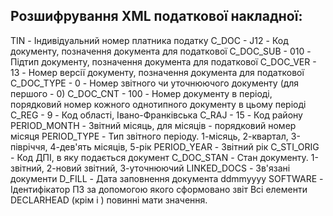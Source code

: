 ## Розшифрування XML податкової накладної:
<DECLARHEAD>  
TIN - Індивідуальний номер платника податку  
C_DOC - J12 - Код документу, позначення документа для податкової  
C_DOC_SUB - 010 - Підтип документу, позначення документа для податкової  
C_DOC_VER - 13 - Номер версії документу, позначення документа для податкової  
C_DOC_TYPE - 0 - Номер звітного чи уточнюючого документу (для першого - 0)  
C_DOC_CNT - 100 - Номер документу в періоді, порядковий номер кожного однотипного документу в цьому періоді    
C_REG - 9 - Код області, Івано-Франківська  
C_RAJ - 15 - Код району  
PERIOD_MONTH - Звітний місяць, для місяців - порядковий номер місяця  
PERIOD_TYPE - Тип звітного періоду. 1-місяць, 2-квартал, 3-півріччя, 4-дев'ять місяців, 5-рік  
PERIOD_YEAR - Звітний рік  
C_STI_ORIG - Код ДПІ, в яку подається документ  
C_DOC_STAN - Стан документу. 1-звітний, 2-новий звітний, 3-уточнюючий  
LINKED_DOCS - Зв'язані документи  
D_FILL - Дата заповнення документа ddmmyyyy  
SOFTWARE - Ідентифікатор ПЗ за допомогою якого сформовано звіт  
</DECLARHEAD>  
Всі елементи DECLARHEAD (крім <SOFTWARE> і <LINKED_DOCS>) повинні мати значення.  